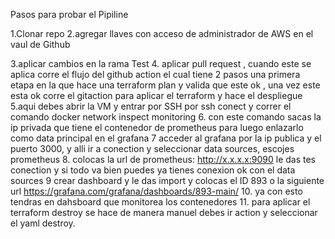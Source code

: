 Pasos para probar el Pipiline

1.Clonar repo
2.agregar llaves con acceso de administrador de AWS en el vaul de Github

3.aplicar cambios en la rama Test
4. aplicar pull request , cuando este se aplica corre el flujo del github action el cual tiene 2 pasos una primera 
etapa en la que hace una terraform plan y valida que este ok , una vez este esta ok corre el gitaction para aplicar el terraform y hace el despliegue
5.aqui debes abrir la VM y entrar por SSH por ssh conect y correr el comando docker network inspect monitoring
6. con este comando sacas la ip privada que tiene el contenedor de prometheus para luego enlazarlo como data principal en el grafana
7 acceder al  grafana por la ip publica y el puerto 3000, y alli ir a conection y seleccionar data sources, escojes prometheus
8. colocas la url de prometheus: http://x.x.x.x:9090
le das tes conection y si todo va bien puedes  ya tienes conexion ok con el data sources
9 crear dashboard y le das import y colocas el ID 893 o la siguiente url https://grafana.com/grafana/dashboards/893-main/
10. ya con esto tendras en dahsboard que monitorea los contenedores
11. para aplicar el terraform destroy se hace de manera manuel debes ir action y seleccionar el yaml destroy.
